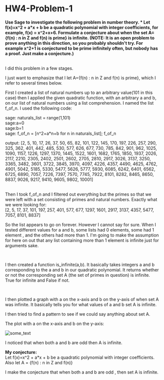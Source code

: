 HW4-Problem-1
=============

<p><b>
Use Sage to investigate the following problem in number theory. *
Let f(x)=x^2 + a*x + b be a quadratic polynomial with integer coefficients, for example, f(x) = x^2+x+6. 
Formulate a conjecture about when the set A={f(n) : n in Z and f(n) is prime} is infinite. 
(NOTE: It is an open problem to prove anything in this direction, so you probably shouldn't try. 
For example x^2+1 is conjectured to be prime infinitely often, but nobody has a proof. Just make a conjecture.) 
</b></p>

<br>
I did this problem in a few stages.

I just want to emphasize that I let A={f(n) : n in Z and f(n) is prime}, which I refer to several times below.

First I created a list of natural numbers up to an arbitrary value(101 in this case) then I applied the given quadratic function, with an arbitrary a and b,
on our list of natural numbers using a list comprehension. I named the list f_of_n. I used the following code: <br>

sage: naturals_list = range(1,101)<br>
sage:a=0 <br>
sage:b=1     
sage: f_of_n = [n^2+a*n+b for n in naturals_list]; f_of_n <br>

output: [2, 5, 10, 17, 26, 37, 50, 65, 82, 101, 122, 145, 170, 197, 226, 257,
290, 325, 362, 401, 442, 485, 530, 577, 626, 677, 730, 785, 842, 901,
962, 1025, 1090, 1157, 1226, 1297, 1370, 1445, 1522, 1601, 1682, 1765,
1850, 1937, 2026, 2117, 2210, 2305, 2402, 2501, 2602, 2705, 2810, 2917,
3026, 3137, 3250, 3365, 3482, 3601, 3722, 3845, 3970, 4097, 4226, 4357,
4490, 4625, 4762, 4901, 5042, 5185, 5330, 5477, 5626, 5777, 5930, 6085,
6242, 6401, 6562, 6725, 6890, 7057, 7226, 7397, 7570, 7745, 7922, 8101,
8282, 8465, 8650, 8837, 9026, 9217, 9410, 9605, 9802, 10001] <br>

<br>
Then I took f_of_n and I filtered out everything but the primes so that we were left with a set consisting of primes
and natural numbers. Exactly what we were looking for:
<br>
[2, 5, 17, 37, 101, 197, 257, 401, 577, 677, 1297, 1601, 2917, 3137,
4357, 5477, 7057, 8101, 8837]
<br>

So the list appears to go on forever. However I cannot say for sure. When I tested different values for a and b, some lists
had 0 elements, some had 1 element , and the others had more than 1. I'm going to make the assumption for here on out that
any list containing more than 1 element is infinite just for arguments sake.

<br>

I then created a function is_infinite(a,b). It basically takes integers a and b corresponding
to the a and b in our quadratic polynomial. It returns whether or not the corresponding set A (the set of
primes in question) is infinite. True for infinite and False if not.

<br>

I then plotted a graph with a on the x-axis and b on the y-axis of when set A was infinite. It basically tells you for 
what values of a and b set A is infinite.

I then tried to find a pattern to see if we could say anything about set A.

The plot with a on the x-axis and b on the y-axis:

<img src=https://dl.dropboxusercontent.com/u/66800298/Plot.png alt="some_text">

<br>

I noticed that when both a and b are odd then A is infinite.
<br>

<b>My conjecture:</b><br>
Let f(x)=x^2 + a*x + b be a quadratic polynomial with integer coefficients. <br>
Also let A = {f(n) : n in Z and f(n)}

I make the conjecture that when both a and b are odd , then set A is infinite.



